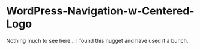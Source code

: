 # WordPress-Navigation-w-Centered-Logo

Nothing much to see here... I found this nugget and have used it a bunch.
